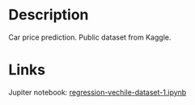 # Description
Car price prediction. Public dataset from Kaggle.

# Links
Jupiter notebook: [regression-vechile-dataset-1.ipynb](https://github.com/zosimovaa/Vechile-price---regression/blob/master/regression-vechile-dataset-1.ipynb)



 